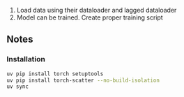 1. Load data using their dataloader and lagged dataloader 
2. Model can be trained. Create proper training script


## Notes
### Installation
```bash
uv pip install torch setuptools
uv pip install torch-scatter --no-build-isolation
uv sync
```
